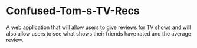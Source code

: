 # Confused-Tom-s-TV-Recs
A web application that will allow users to give reviews for TV shows and will also allow users to see what shows their friends have rated and the average review.

